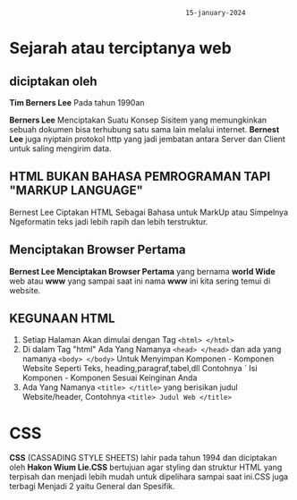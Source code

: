 												15-january-2024
# Sejarah atau terciptanya web

## diciptakan oleh 
**Tim Berners Lee** Pada tahun 1990an

**Berners Lee** Menciptakan Suatu Konsep Sisitem yang memungkinkan sebuah dokumen bisa terhubung satu sama lain melalui internet.
**Bernest Lee** juga nyiptain protokol http yang jadi jembatan antara Server dan Client untuk saling mengirim data. 

## HTML BUKAN BAHASA PEMROGRAMAN TAPI "MARKUP LANGUAGE"
Bernest Lee Ciptakan HTML Sebagai Bahasa untuk MarkUp atau Simpelnya Ngeformatin teks jadi lebih rapih dan lebih terstruktur.
## Menciptakan Browser Pertama
**Bernest Lee Menciptakan Browser Pertama** yang bernama **world Wide** web atau **www** yang sampai saat ini nama **www** ini kita sering temui di website. 

## KEGUNAAN HTML 
1. Setiap Halaman Akan dimulai dengan Tag `<html> </html>` 
2. Di dalam Tag "html" Ada Yang Namanya `<head> </head>` dan ada yang namanya `<body> </body>` Untuk Menyimpan Komponen - Komponen Website Seperti Teks, heading,paragraf,tabel,dll Contohnya `<body> Isi Komponen - Komponen Sesuai Keinginan Anda </body>
3. Ada Yang Namanya `<title> </title>` yang berisikan judul Website/header, Contohnya `<title> Judul Web </title>` 

# CSS 
 **CSS** (CASSADING STYLE SHEETS) lahir pada tahun 1994 dan diciptakan oleh **Hakon Wium Lie.CSS** bertujuan agar styling dan struktur HTML yang terpisah dan menjadi lebih mudah untuk dipelihara sampai saat ini.CSS juga terbagi Menjadi 2 yaitu General dan Spesifik.

